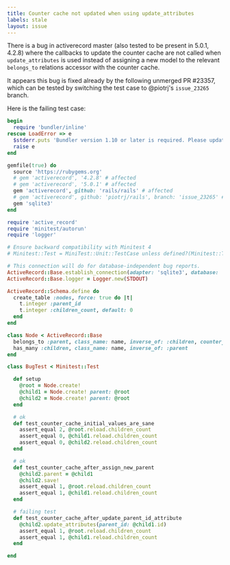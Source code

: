 ```yaml
---
title: Counter cache not updated when using update_attributes
labels: stale
layout: issue
---
```


There is a bug in activerecord master (also tested to be present in 5.0.1, 4.2.8) where the callbacks to update the counter cache are not called when `update_attributes` is used instead of assigning a new model to the relevant `belongs_to` relations accessor with the counter cache.

It appears this bug is fixed already by the following unmerged PR #23357, which can be tested by switching the test case to @piotrj's `issue_23265` branch.

Here is the failing test case:

```ruby
begin
  require 'bundler/inline'
rescue LoadError => e
  $stderr.puts 'Bundler version 1.10 or later is required. Please update your Bundler'
  raise e
end

gemfile(true) do
  source 'https://rubygems.org'
  # gem 'activerecord', '4.2.8' # affected
  # gem 'activerecord', '5.0.1' # affected
  gem 'activerecord', github: 'rails/rails' # affected
  # gem 'activerecord', github: 'piotrj/rails', branch: 'issue_23265' # not affected
  gem 'sqlite3'
end

require 'active_record'
require 'minitest/autorun'
require 'logger'

# Ensure backward compatibility with Minitest 4
# Minitest::Test = MiniTest::Unit::TestCase unless defined?(Minitest::Test)

# This connection will do for database-independent bug reports.
ActiveRecord::Base.establish_connection(adapter: 'sqlite3', database: ':memory:')
ActiveRecord::Base.logger = Logger.new(STDOUT)

ActiveRecord::Schema.define do
  create_table :nodes, force: true do |t|
    t.integer :parent_id
    t.integer :children_count, default: 0
  end
end

class Node < ActiveRecord::Base
  belongs_to :parent, class_name: name, inverse_of: :children, counter_cache: :children_count
  has_many :children, class_name: name, inverse_of: :parent
end

class BugTest < Minitest::Test

  def setup
    @root = Node.create!
    @child1 = Node.create! parent: @root
    @child2 = Node.create! parent: @root
  end

  # ok
  def test_counter_cache_initial_values_are_sane
    assert_equal 2, @root.reload.children_count
    assert_equal 0, @child1.reload.children_count
    assert_equal 0, @child2.reload.children_count
  end

  # ok
  def test_counter_cache_after_assign_new_parent
    @child2.parent = @child1
    @child2.save!
    assert_equal 1, @root.reload.children_count
    assert_equal 1, @child1.reload.children_count
  end

  # failing test
  def test_counter_cache_after_update_parent_id_attribute
    @child2.update_attributes(parent_id: @child1.id)
    assert_equal 1, @root.reload.children_count
    assert_equal 1, @child1.reload.children_count
  end

end
```
